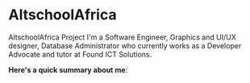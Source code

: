 # AltschoolAfrica
AltschoolAfrica Project
I'm a Software Engineer, Graphics and UI/UX designer, Database Administrator who currently works as a Developer Advocate and tutor at Found ICT Solutions. 

**Here's a quick summary about me**:
